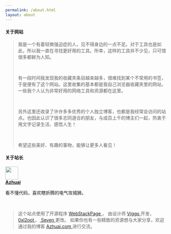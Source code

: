 ```yaml
---
permalink: /about.html
layout: about
---
```


<!-- 关于网站 -->
<h4 class="text-gray">关于网站</h4>
<div class="panel-body">
<div class="row">
    <div class="col-sm-12">
        <blockquote>
            <p>我是一个有着轻微强迫症的人，见不得身边的一点不足。对于工具也是如此，所以我一直在寻找更好用的工具。所幸，这样的工具并不少见，只可惜很多都鲜为人知。</p>
			<br>
			<p>有一段时间我发现我的收藏夹条目越来越多，很难找到某个不常用的书签，于是便有了这个网站。这里收集的基本都是我自己浏览器收藏夹里的网站，一些我个人认为非常好用的网络工具和资源都在这里。</p>
            <br>
            <p>另外这里还收录了许许多多优秀的个人独立博客，也都是我经常会访问的站点。也因此认识了很多志同道合的朋友，与成百上千的博主们一起，热衷于用文字记录生活、感悟人生！</p>
			<br>
			<p>希望这些美好、有趣的事物，能够让更多人看见！</p>
        </blockquote>
    </div>
</div>
<!-- 关于站长 -->
<h4 class="text-gray">关于站长</h4>
<div class="row">
    <div class="col-sm-4">
        <div class="xe-widget xe-conversations box2 label-info" onclick="window.open('https://azhuai.com/', '_blank')" data-toggle="tooltip" data-placement="bottom" title="" data-original-title="https://azhuai.com/">
            <div class="xe-comment-entry">
                <a class="xe-user-img">
                    <img src="../assets/images/avatar-azhuai.png" class="img-circle" width="40"></a>
                <div class="xe-comment">
                    <a href="#" class="xe-user-name overflowClip_1">
                        <strong>Azhuai</strong></a>
                    <p class="overflowClip_2">看不懂代码，喜欢瞎折腾的电气攻城狮。</p>
				</div>
            </div>
        </div>
    </div>
    <div class="col-md-8">
        <div class="row">
            <div class="col-sm-12">
                <br>
                <blockquote>
                    <p>这个站点使用了开源程序
                        <a href="https://github.com/WebStackPage/WebStackPage.github.io" target="_blank"> WebStackPage </a>，
                        由设计师
                        <a href="http://www.viggoz.com" target="_blank"> Viggo </a>开发，
                        <a href="https://github.com/0xl2oot" target="_blank"> 0xl2oot </a>、<a href="http://blog.diqigan.cn" target="_blank"> Seven </a>更改。
                        如果你也有一些精致的资源想与大家分享，欢迎通过我的博客
                        <a href="https://azhuai.com"  target="_blank">
                            <span class="label label-info" data-toggle="tooltip" data-placement="left" title="" data-original-title="">Azhuai.com</span>
                        </a>
                        进行交流。
                    </p>
                </blockquote>
            </div>
        </div>
        <br></div>
</div>
</div>
